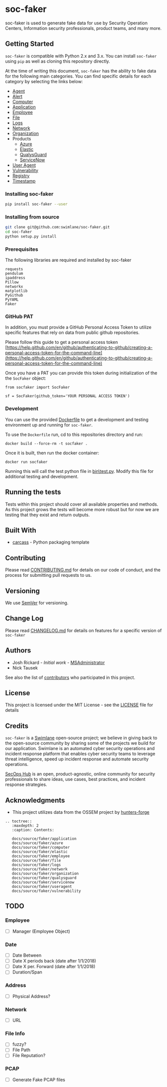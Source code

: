 # soc-faker

soc-faker is used to generate fake data for use by Security Operation Centers, Information security professionals, product teams, and many more.

## Getting Started

`soc-faker` is compatible with Python 2.x and 3.x.  You can install `soc-faker` using `pip` as well as cloning this repository directly.

At the time of writing this document, `soc-faker` has the ability to fake data for the following main categories.  You can find specific details for each category by selecting the links below:

* [Agent](docs/source/faker/agent.md)
* [Alert](docs/source/faker/alert.md)
* [Computer](docs/source/faker/computer.md)
* [Application](docs/source/faker/application.md)
* [Employee](docs/source/faker/employee.md)
* [File](docs/source/faker/file.md)
* [Logs](docs/source/faker/logs.md)
* [Network](docs/source/faker/network.md)
* [Organization](docs/source/faker/organization.md)
* Products
    * [Azure](docs/source/faker/azure.md)
    * [Elastic](docs/source/faker/elastic.md)
    * [QualysGuard](docs/source/faker/qualysguard.md)
    * [ServiceNow](docs/source/faker/servicenow.md)
* [User Agent](docs/source/faker/useragent.md)
* [Vulnerability](docs/source/faker/vulnerability)
* [Registry](docs/source/faker/registry.md)
* [Timestamp](docs/source/faker/timestamp.md)

### Installing soc-faker

```bash
pip install soc-faker --user
```

### Installing from source

```bash
git clone git@github.com:swimlane/soc-faker.git
cd soc-faker
python setup.py install
```

### Prerequisites

The following libraries are required and installed by soc-faker

```
requests
pendulum
ipaddress
Pillow
networkx
matplotlib
PyGithub
PyYAML
Faker
```

### GitHub PAT

In addition, you must provide a GitHub Personal Access Token to utilize specific features that rely on data from public github repositories.

Please follow this guide to get a personal access token [https://help.github.com/en/github/authenticating-to-github/creating-a-personal-access-token-for-the-command-line](https://help.github.com/en/github/authenticating-to-github/creating-a-personal-access-token-for-the-command-line)

Once you have a PAT you can provide this token during initialization of the the `SocFaker` object:

```
from socfaker import SocFaker

sf = SocFaker(github_token='YOUR PERSONAL ACCESS TOKEN')
```

### Development

You can use the provided [Dockerfile](Dockerfile) to get a development and testing environment up and running for `soc-faker`.

To use the `Dockerfile` run, cd to this repositories directory and run:

```
docker build --force-rm -t socfaker .
```

Once it is built, then run the docker container:

```
docker run socfaker
```

Running this will call the test python file in [bin\test.py](bin\test.py).  Modify this file for additional testing and development.


## Running the tests

Tests within this project should cover all available properties and methods.  As this project grows the tests will become more robust but for now we are testing that they exist and return outputs.

## Built With

* [carcass](https://github.com/MSAdministrator/carcass) - Python packaging template

## Contributing

Please read [CONTRIBUTING.md](CONTRIBUTING.md) for details on our code of conduct, and the process for submitting pull requests to us.

## Versioning

We use [SemVer](http://semver.org/) for versioning. 

## Change Log

Please read [CHANGELOG.md](CHANGELOG.md) for details on features for a specific version of `soc-faker`

## Authors

* Josh Rickard - *Initial work* - [MSAdministrator](https://github.com/msadministrator)
* Nick Tausek

See also the list of [contributors](https://github.com/{github_username}/{package_name}/contributors) who participated in this project.

## License

This project is licensed under the MIT License - see the [LICENSE](LICENSE.md) file for details

## Credits

`soc-faker` is a [Swimlane](https://swimlane.com) open-source project; we believe in giving back to the open-source community by sharing some of the projects we build for our application. Swimlane is an automated cyber security operations and incident response platform that enables cyber security teams to leverage threat intelligence, speed up incident response and automate security operations.

[SecOps Hub](https://secopshub.com) is an open, product-agnostic, online community for security professionals to share ideas, use cases, best practices, and incident response strategies.

## Acknowledgments

* This project utilizes data from the OSSEM project by [hunters-forge](https://github.com/hunters-forge/OSSEM)

```eval_rst
.. toctree::
   :maxdepth: 2
   :caption: Contents:
   
   docs/source/faker/application
   docs/source/faker/azure
   docs/source/faker/computer
   docs/source/faker/elastic
   docs/source/faker/employee
   docs/source/faker/file
   docs/source/faker/logs
   docs/source/faker/network
   docs/source/faker/organization
   docs/source/faker/qualysguard
   docs/source/faker/servicenow
   docs/source/faker/useragent
   docs/source/faker/vulnerability
```


## TODO

### Employee

- [ ] Manager (Employee Object)

### Date
- [ ] Date Between
- [ ] Date X periods back (date after 1/1/2018)
- [ ] Date X per. Forward (date after 1/1/2018)
- [ ] Duration/Span

### Address
- [ ] Physical Address?

### Network
- [ ] URL


### File Info
- [ ] fuzzy?
- [ ] File Path
- [ ] File Reputation?

### PCAP

- [ ] Generate Fake PCAP files